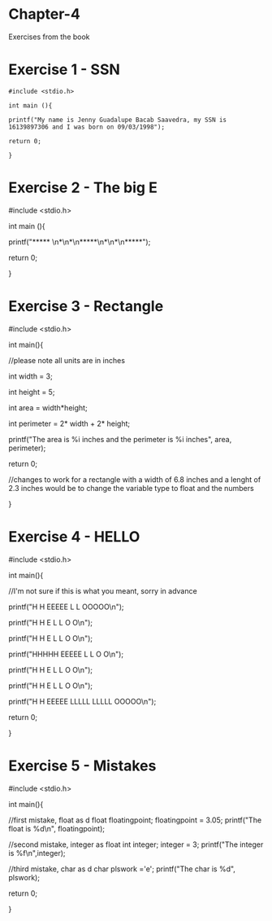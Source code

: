# Chapter-4
Exercises from the book

# Exercise 1 - SSN

<code>#include <stdio.h></code>
 
<code>int main (){</code>

 <code>printf("My name is Jenny Guadalupe Bacab Saavedra, my SSN is 16139897306 and I was born on 09/03/1998");</code>

 <code>return 0;</code>
 
<code>}</code>


# Exercise 2 - The big E

#include <stdio.h>

 int main (){

 printf("***** \n*\n*\n*****\n*\n*\n*****");

 return 0;

}

# Exercise 3 - Rectangle

#include <stdio.h>

int main(){

 //please note all units are in inches

 int width = 3;
 
 int height = 5;

 int area = width*height;
 
 int perimeter = 2* width + 2* height;

 printf("The area is %i inches and the perimeter is %i inches", area, perimeter);

 return 0;

//changes to work for a rectangle with a width of 6.8 inches and a lenght of 2.3 inches would be to change the variable type to float and the numbers

}

# Exercise 4 - HELLO

#include <stdio.h>

int main(){

//I'm not sure if this is what you meant, sorry in advance

printf("H   H  EEEEE  L     L     OOOOO\n");

printf("H   H  E      L     L     O   O\n");

printf("H   H  E      L     L     O   O\n");

printf("HHHHH  EEEEE  L     L     O   O\n");

printf("H   H  E      L     L     O   O\n");

printf("H   H  E      L     L     O   O\n");

printf("H   H  EEEEE  LLLLL LLLLL OOOOO\n");

return 0;

}

# Exercise 5 - Mistakes

#include <stdio.h>

int main(){

//first mistake, float as d
float floatingpoint;
floatingpoint = 3.05;
printf("The float is %d\n", floatingpoint);

//second mistake, integer as float
int integer;
integer = 3;
printf("The integer is %f\n",integer);

//third mistake, char as d
char plswork ='e';
printf("The char is %d", plswork);

return 0;

}


